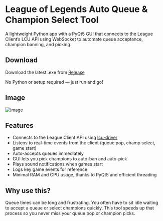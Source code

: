 # League of Legends Auto Queue & Champion Select Tool

A lightweight Python app with a PyQt5 GUI that connects to the League Client’s LCU API using WebSocket to automate queue acceptance, champion banning, and picking.

## Download

Download the latest .exe from [Release](https://github.com/ahtishamdilawar/LoLQueueAssist/releases/latest)

No Python or setup required — just run and go!

## Image
![image](https://github.com/user-attachments/assets/09e99dc4-53be-4951-8135-bfe8bfca987c)


## Features

- Connects to the League Client API using [lcu-driver](https://github.com/sousa-andre/lcu-driver)
- Listens to real-time events from the client (queue pop, champ select, game start)
- Auto-accepts queues immediately
- GUI lets you pick champions to auto-ban and auto-pick
- Plays sound notifications when games start
- Logs key game events for reference
- Minimal RAM and CPU usage, thanks to PyQt5 and efficient threading

## Why use this?

Queue times can be long and frustrating. You often have to sit idle waiting to accept a queue or select champions quickly. This tool speeds up that process so you never miss your queue pop or champion picks.

